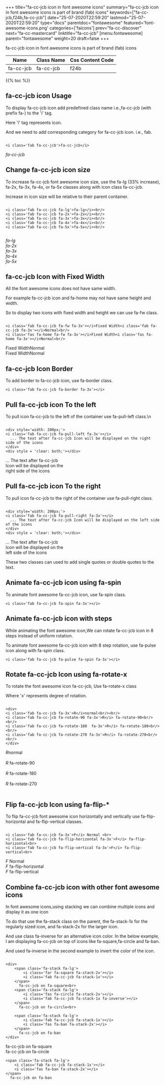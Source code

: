 +++
title="fa-cc-jcb icon in font awesome icons"
summary="fa-cc-jcb icon in font awesome icons is part of brand (fab) icons"
keywords=["fa-cc-jcb,f24b,fa-cc-jcb"]
date="25-07-2020T22:59:20"
lastmod="25-07-2020T22:59:20"
type="docs"
parentdoc="fontawesome"
featured='font-awesome-icons.png'
categories=['faicons']
prev="fa-cc-discover"
next="fa-cc-mastercard"
linktitle="fa-cc-jcb"
[menu.fontawesome]
parent="fontawesome"
weight=20
draft=false
+++


fa-cc-jcb icon in font awesome icons is part of brand (fab) icons

<div class='table-responsive'><table class='table'><thead><tr><th>Name</th><th>Class Name</th><th>Css Content Code</th></tr></thead><tbody><tr><td>fa-cc-jcb</td><td>fa-cc-jcb</td><td>f24b</td></tr></tbody></table></div>


{{% toc %}}


## fa-cc-jcb icon Usage

To display fa-cc-jcb icon add predefined class name i.e.,fa-cc-jcb (with prefix fa-) to the 'i' tag.

Here 'i' tag represents icon.

And we need to add corresponding category for fa-cc-jcb icon. i.e., fab.


```

<i class='fab fa-cc-jcb'>fa-cc-jcb</i>
```

<i class='fab fa-cc-jcb'>fa-cc-jcb</i>




## Change fa-cc-jcb icon size
To increase fa-cc-jcb font awesome icon size, use the fa-lg (33% increase), fa-2x, fa-3x, fa-4x, or fa-5x classes along with icon class fa-cc-jcb.

Increase in icon size will be relative to their parent container. 

```

<i class='fab fa-cc-jcb fa-lg'>fa-lg</i><br/>
<i class='fab fa-cc-jcb fa-2x'>fa-2x</i><br/>
<i class='fab fa-cc-jcb fa-3x'>fa-3x</i><br/>
<i class='fab fa-cc-jcb fa-4x'>fa-4x</i><br/>
<i class='fab fa-cc-jcb fa-5x'>fa-5x</i><br/>
            
```

<i class='fab fa-cc-jcb fa-lg'>fa-lg</i><br/>
<i class='fab fa-cc-jcb fa-2x'>fa-2x</i><br/>
<i class='fab fa-cc-jcb fa-3x'>fa-3x</i><br/>
<i class='fab fa-cc-jcb fa-4x'>fa-4x</i><br/>
<i class='fab fa-cc-jcb fa-5x'>fa-5x</i><br/>
            



## fa-cc-jcb Icon with Fixed Width 

All the font awesome icons does not have same width.

For example fa-cc-jcb icon and fa-home may not have same height and width.

So to display two icons with fixed width and height we can use fa-fw class.


```

<i class='fab fa-cc-jcb fa-fw fa-3x'></i>Fixed Width<i class='fab fa-cc-jcb fa-3x'></i>Normal<br/>
<i class='fas fa-home fa-fw fa-3x'></i>Fixed Width<i class='fas fa-home fa-3x'></i>Normal<br/>
```

<i class='fab fa-cc-jcb fa-fw fa-3x'></i>Fixed Width<i class='fab fa-cc-jcb fa-3x'></i>Normal<br/>
<i class='fas fa-home fa-fw fa-3x'></i>Fixed Width<i class='fas fa-home fa-3x'></i>Normal<br/>



## fa-cc-jcb Icon Border 

To add border to fa-cc-jcb icon, use fa-border class.


```
<i class='fab fa-cc-jcb fa-border fa-3x'></i>

```
<i class='fab fa-cc-jcb fa-border fa-3x'></i>





## Pull fa-cc-jcb icon To the left

To pull icon fa-cc-jcb to the left of the container use fa-pull-left class.\n

```

<div style='width: 200px;'>
<i class='fab fa-cc-jcb fa-pull-left fa-3x'></i>
  ... The text after fa-cc-jcb Icon will be displayed on the right side of the icons
</div>
<div style = 'clear: both;'></div>
```

<div style='width: 200px;'>
<i class='fab fa-cc-jcb fa-pull-left fa-3x'></i>
  ... The text after fa-cc-jcb Icon will be displayed on the right side of the icons
</div>
<div style = 'clear: both;'></div>




## Pull fa-cc-jcb icon To the right
To pull icon fa-cc-jcb to the right of the container use fa-pull-right class.

```

<div style='width: 200px;'>
<i class='fab fa-cc-jcb fa-pull-right fa-3x'></i>
  ... The text after fa-cc-jcb Icon will be displayed on the left side of the icons
</div>
<div style = 'clear: both;'></div>
```

<div style='width: 200px;'>
<i class='fab fa-cc-jcb fa-pull-right fa-3x'></i>
  ... The text after fa-cc-jcb Icon will be displayed on the left side of the icons
</div>
<div style = 'clear: both;'></div>

These two classes can used to add single quotes or double quotes to the text.


## Animate fa-cc-jcb icon using fa-spin
To animate font awesome fa-cc-jcb icon, use fa-spin class.

```
<i class='fab fa-cc-jcb fa-spin fa-3x'></i>
```
<i class='fab fa-cc-jcb fa-spin fa-3x'></i>




## Animate fa-cc-jcb icon with steps
While animating the font awesome icon,We can rotate fa-cc-jcb icon in 8 steps instead of uniform rotation.

To animate font awesome fa-cc-jcb icon with 8 step rotation, use fa-pulse icon along with fa-spin class.


```
<i class='fab fa-cc-jcb fa-pulse fa-spin fa-3x'></i>

```
<i class='fab fa-cc-jcb fa-pulse fa-spin fa-3x'></i>





## Rotate fa-cc-jcb Icon using fa-rotate-x
To rotate the font awesome icon fa-cc-jcb, Use fa-rotate-x class

Where 'x' represents degree of rotation.


```

<div>
<i class='fab fa-cc-jcb fa-3x'>R</i>normal<br/><br/>
<i class='fab fa-cc-jcb fa-rotate-90 fa-3x'>R</i> fa-rotate-90<br/><br/> 
<i class='fab fa-cc-jcb fa-rotate-180  fa-3x'>R</i> fa-rotate-180<br/><br/> 
<i class='fab fa-cc-jcb fa-rotate-270 fa-3x'>R</i> fa-rotate-270<br/><br/>
</div>
```

<div>
<i class='fab fa-cc-jcb fa-3x'>R</i>normal<br/><br/>
<i class='fab fa-cc-jcb fa-rotate-90 fa-3x'>R</i> fa-rotate-90<br/><br/> 
<i class='fab fa-cc-jcb fa-rotate-180  fa-3x'>R</i> fa-rotate-180<br/><br/> 
<i class='fab fa-cc-jcb fa-rotate-270 fa-3x'>R</i> fa-rotate-270<br/><br/>
</div>




## Flip fa-cc-jcb Icon using fa-flip-*
To flip fa-cc-jcb font awesome icon horizontally and vertically use fa-flip-horizontal and fa-flip-vertical classes. 

```

<i class='fab fa-cc-jcb fa-3x'>F</i> Normal <br>
<i class='fab fa-cc-jcb fa-flip-horizontal fa-3x'>F</i> fa-flip-horizontal<br>
<i class='fab fa-cc-jcb fa-flip-vertical fa-3x'>F</i> fa-flip-vertical<br>
```

<i class='fab fa-cc-jcb fa-3x'>F</i> Normal <br>
<i class='fab fa-cc-jcb fa-flip-horizontal fa-3x'>F</i> fa-flip-horizontal<br>
<i class='fab fa-cc-jcb fa-flip-vertical fa-3x'>F</i> fa-flip-vertical<br>




## Combine fa-cc-jcb icon with other font awesome icons
In font awesome icons,using stacking we can combine multiple icons and display it as one icon 

To do that use the fa-stack class on the parent, the fa-stack-1x for the regularly sized icon, and fa-stack-2x for the larger icon.

And use class fa-inverse for an alternative icon color. 
In the below example, I am displaying fa-cc-jcb on top of icons like fa-square,fa-circle and fa-ban.

And used fa-inverse in the second example to invert the color of the icon.

```

<div>
    <span class='fa-stack fa-lg'>
        <i class='far fa-square fa-stack-2x'></i>
        <i class='fab fa-cc-jcb fa-stack-1x'></i>
    </span>
      fa-cc-jcb on fa-square<br>
    <span class='fa-stack fa-lg'>
        <i class='fas fa-circle fa-stack-2x'></i>
        <i class='fab fa-cc-jcb fa-stack-1x fa-inverse'></i>
    </span>
      fa-cc-jcb on fa-circle<br>

    <span class='fa-stack fa-lg'>
        <i class='fab fa-cc-jcb fa-stack-1x'></i>
        <i class='fas fa-ban fa-stack-2x'></i>
    </span>
      fa-cc-jcb on fa-ban
</div>
```

<div>
    <span class='fa-stack fa-lg'>
        <i class='far fa-square fa-stack-2x'></i>
        <i class='fab fa-cc-jcb fa-stack-1x'></i>
    </span>
      fa-cc-jcb on fa-square<br>
    <span class='fa-stack fa-lg'>
        <i class='fas fa-circle fa-stack-2x'></i>
        <i class='fab fa-cc-jcb fa-stack-1x fa-inverse'></i>
    </span>
      fa-cc-jcb on fa-circle<br>

    <span class='fa-stack fa-lg'>
        <i class='fab fa-cc-jcb fa-stack-1x'></i>
        <i class='fas fa-ban fa-stack-2x'></i>
    </span>
      fa-cc-jcb on fa-ban
</div>






